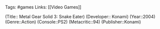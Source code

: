 Tags: #games
Links: [[Video Games]]

(Title:: Metal Gear Solid 3: Snake Eater)
(Developer:: Konami)
(Year::2004)
(Genre::Action)
(Console::PS2)
(Metacritic::94)
(Publisher::Konami)







